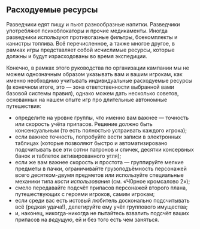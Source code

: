 ## Расходуемые ресурсы

Разведчики едят пищу и пьют разнообразные напитки. Разведчики употребляют психоблокаторы и прочие медикаменты. Иногда разведчики используют противогазные фильтры, боекомплекты и канистры топлива. Всё перечисленное, а также многое другое, в рамках игры представляет собой исчислимые ресурсы, которые должны и будут израсходованы во время экспедиции.

Конечно, в рамках этого руководства по организации кампании мы не можем однозначным образом указывать вам и вашим игрокам, как именно необходимо учитывать индивидуальные расходуемые ресурсы (в конечном итоге, это — зона ответственности выбранной вами базовой системы правил), однако можем дать несколько советов, основанных на нашем опыте игр про длительные автономные путешествия:

- определите на уровне группы, что именно вам важнее — точность или скорость учёта припасов. Решение должно быть консенсуальным (то есть полностью устраивать каждого игрока);
- если важнее точность, попробуйте вести записи в электронных таблицах (которые позволяют быстро и автоматизировано подсчитывать все эти сотни патронов и спичек, десятки консервных банок и таблеток активированного угля);
- если же вам важнее скорость и простота — группируйте мелкие предметы в пачки, ограничивайте грузоподъёмность персонажей всего десятком-двумя предметов или используйте специальные механики типа *кости использования* (см. «Ч0рное кромсалово 2»);
- смело передавайте подсчёт припасов персонажей второго плана, путешествующих с героями игроков, самим игрокам;
- если среди вас есть истовый любитель досконально подсчитывать всё (редкая удача!), делегируйте ему учёт группового имущества;
- и, наконец, никогда-никогда не пытайтесь взвалить подсчёт ваших припасов на *ведущую*, ей и без того есть чем заняться.